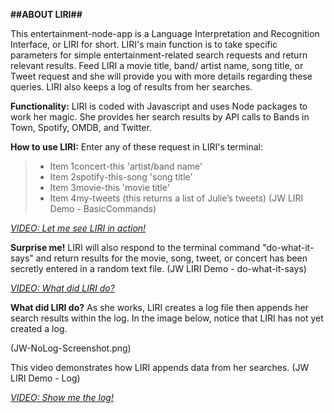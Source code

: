 __##ABOUT LIRI##__

This entertainment-node-app is a Language Interpretation and Recognition Interface, or LIRI for short.  LIRI's main function is to take specific parameters for simple entertainment-related search requests and return relevant results.  Feed LIRI a movie title, band/ artist name, song title, or Tweet request and she will provide you with more details regarding these queries.  LIRI also keeps a log of results from her searches.

__Functionality:__ LIRI is coded with Javascript and uses Node packages to work her magic.  She provides her search results by API calls to Bands in Town, Spotify, OMDB, and Twitter.

__How to use LIRI:__ Enter any of these request in LIRI's terminal:
>* Item 1concert-this 'artist/band name'
>* Item 2spotify-this-song 'song title'
>* Item 3movie-this 'movie title'
>* Item 4my-tweets  (this returns a list of Julie’s tweets)
(JW LIRI Demo - BasicCommands)

[_VIDEO: Let me see LIRI in action!_](https://drive.google.com/file/d/1s02dRll2ZxZ-oLTnUAOc5jgiX8Q5LfLN/view?usp=sharing)

__Surprise me!__ LIRI will also respond to the terminal command "do-what-it-says" and return results for the movie, song, tweet, or concert has been secretly entered in a random text file. 
(JW LIRI Demo - do-what-it-says)

[_VIDEO: What did LIRI do?_](https://drive.google.com/file/d/1O-_s5-t1x-rxdeaYYR1a7DQyav-QPJRA/view?usp=sharing)


__What did LIRI do?__
As she works, LIRI creates a log file then appends her search results within the log.  In the image below, notice that LIRI has not yet created a log.   

(JW-NoLog-Screenshot.png)

This video demonstrates how LIRI appends data from her searches. 
(JW LIRI Demo - Log)

[_VIDEO: Show me the log!_](https://drive.google.com/file/d/10eRlifFlZgwJKmaoPVnbbnzry0K5_t_G/view?usp=sharing)

